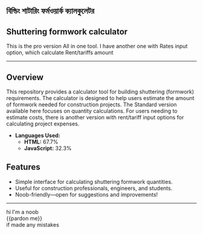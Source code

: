 ## বিল্ডিং শাটারিং ফর্মওয়ার্ক  ক্যালকুলেটর  
## Shuttering formwork calculator  
This is the pro version All in one tool. I have another one with Rates input option, which calculate Rent/tariffs amount

---

## Overview

This repository provides a calculator tool for building shuttering (formwork) requirements. The calculator is designed to help users estimate the amount of formwork needed for construction projects. The Standard version available here focuses on quantity calculations. For users needing to estimate costs, there is another version with rent/tariff input options for calculating project expenses.

- **Languages Used:**  
  - **HTML:** 67.7%  
  - **JavaScript:** 32.3%  

## Features

- Simple interface for calculating shuttering formwork quantities.
- Useful for construction professionals, engineers, and students.
- Noob-friendly—open for suggestions and improvements!

---

hi I'm a noob  
{{pardon me}}  
if made any mistakes
